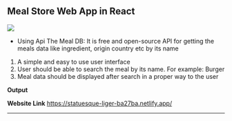 
## Meal Store Web App in React ##
![](https://img.shields.io/badge/-Task--2-brightgreen)

- Using  Api The Meal DB: It is free and open-source API for getting the meals data like ingredient, origin
country etc by its name


1. A simple and easy to use user interface
2. User should be able to search the meal by its name. For example: Burger
3. Meal data should be displayed after search in a proper way to the user


**Output**


**Website Link**
https://statuesque-liger-ba27ba.netlify.app/

<hr>


